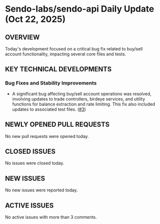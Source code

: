 # Sendo-labs/sendo-api Daily Update (Oct 22, 2025)
## OVERVIEW 
Today's development focused on a critical bug fix related to buy/sell account functionality, impacting several core files and tests.
## KEY TECHNICAL DEVELOPMENTS

### Bug Fixes and Stability Improvements
*   A significant bug affecting buy/sell account operations was resolved, involving updates to trade controllers, birdeye services, and utility functions for balance extraction and rate limiting. This fix also included updates to associated test files. ([#3](https://github.com/Sendo-labs/sendo-api/pull/3))

## NEWLY OPENED PULL REQUESTS
No new pull requests were opened today.

## CLOSED ISSUES
No issues were closed today.

## NEW ISSUES
No new issues were reported today.

## ACTIVE ISSUES
No active issues with more than 3 comments.
